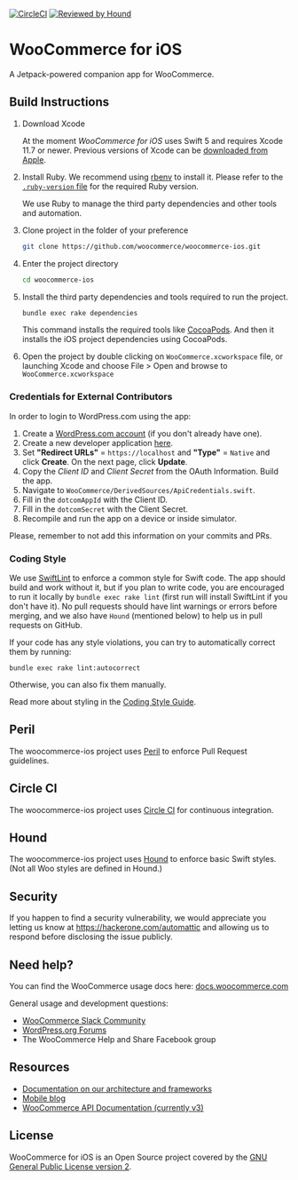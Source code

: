 
[![CircleCI](https://circleci.com/gh/woocommerce/woocommerce-ios.svg?style=svg)](https://circleci.com/gh/woocommerce/woocommerce-ios)
[![Reviewed by Hound](https://img.shields.io/badge/Reviewed_by-Hound-8E64B0.svg)](https://houndci.com)

# WooCommerce for iOS

A Jetpack-powered companion app for WooCommerce.

## Build Instructions

1. Download Xcode

    At the moment *WooCommerce for iOS* uses Swift 5 and requires Xcode 11.7 or newer. Previous versions of Xcode can be [downloaded from Apple](https://developer.apple.com/downloads/index.action).

2. Install Ruby. We recommend using [rbenv](https://github.com/rbenv/rbenv) to install it. Please refer to the [`.ruby-version` file](.ruby-version) for the required Ruby version.

    We use Ruby to manage the third party dependencies and other tools and automation. 

2. Clone project in the folder of your preference

    ```bash
    git clone https://github.com/woocommerce/woocommerce-ios.git
    ````

3. Enter the project directory 

    ```bash
    cd woocommerce-ios
    ```
    
4. Install the third party dependencies and tools required to run the project.
    
    
    ```bash
    bundle exec rake dependencies
    ```
    
    This command installs the required tools like [CocoaPods](https://cocoapods.org/). And then it installs the iOS project dependencies using CocoaPods. 
    
5. Open the project by double clicking on `WooCommerce.xcworkspace` file, or launching Xcode and choose File > Open and browse to `WooCommerce.xcworkspace`

### Credentials for External Contributors

In order to login to WordPress.com using the app:

1. Create a [WordPress.com account](https://wordpress.com/start/user) (if you don't already have one).
2. Create a new developer application [here](https://developer.wordpress.com/apps/).
3. Set **"Redirect URLs"** = `https://localhost` and **"Type"** = `Native` and click **Create**. On the next page, click **Update**.
4. Copy the *Client ID* and *Client Secret* from the OAuth Information. Build the app.
5. Navigate to `WooCommerce/DerivedSources/ApiCredentials.swift`.
6. Fill in the `dotcomAppId` with the Client ID.
7. Fill in the `dotcomSecret` with the Client Secret.
8. Recompile and run the app on a device or inside simulator.

Please, remember to not add this information on your commits and PRs.
  
### Coding Style

We use [SwiftLint](https://github.com/realm/SwiftLint) to enforce a common style for Swift code. The app should build and work without it, but if you plan to write code, you are encouraged to run it locally by `bundle exec rake lint` (first run will install SwiftLint if you don't have it). No pull requests should have lint warnings or errors before merging, and we also have `Hound` (mentioned below) to help us in pull requests on GitHub.

If your code has any style violations, you can try to automatically correct them by running:

```
bundle exec rake lint:autocorrect
```

Otherwise, you can also fix them manually.

Read more about styling in the [Coding Style Guide](docs/coding-style-guide.md).

## Peril

The woocommerce-ios project uses [Peril](https://danger.systems/js/guides/peril.html) to enforce Pull Request guidelines.

## Circle CI

The woocommerce-ios project uses [Circle CI](https://circleci.com/gh/woocommerce/woocommerce-ios) for continuous integration.

## Hound
The woocommerce-ios project uses [Hound](https://houndci.com) to enforce basic Swift styles. (Not all Woo styles are defined in Hound.)

## Security

If you happen to find a security vulnerability, we would appreciate you letting us know at https://hackerone.com/automattic and allowing us to respond before disclosing the issue publicly.

## Need help? ##

You can find the WooCommerce usage docs here: [docs.woocommerce.com](https://docs.woocommerce.com/)

General usage and development questions:

* [WooCommerce Slack Community](https://woocommerce.com/community-slack/)
* [WordPress.org Forums](https://wordpress.org/support/plugin/woocommerce)
* The WooCommerce Help and Share Facebook group

## Resources

- [Documentation on our architecture and frameworks](https://github.com/woocommerce/woocommerce-ios/tree/develop/docs)
- [Mobile blog](https://mobile.blog)
- [WooCommerce API Documentation (currently v3)](https://woocommerce.github.io/woocommerce-rest-api-docs/#introduction)

## License

WooCommerce for iOS is an Open Source project covered by the [GNU General Public License version 2](LICENSE).
